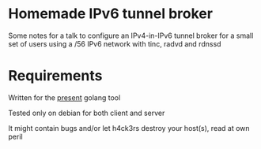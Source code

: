 Homemade IPv6 tunnel broker
===========================

Some notes for a talk to configure an IPv4-in-IPv6 tunnel broker for a small set of users using a /56 IPv6 network
with tinc, radvd and rdnssd

Requirements
============

Written for the [present](https://godoc.org/golang.org/x/tools/present) golang tool

Tested only on debian for both client and server

It might contain bugs and/or let h4ck3rs destroy your host(s), read at own peril

